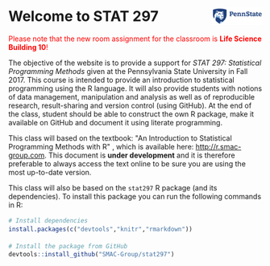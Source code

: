 
<!-- README.md is generated from README.Rmd. Please edit that file -->
<!--[![Travis-CI Build Status](https://travis-ci.org/SMAC-Group/stat297.svg?branch=master)](https://travis-ci.org/SMAC-Group/stat297)-->
Welcome to STAT 297 <a href="https://smac-group.com/"><img src="man/figures/psu2.png" align="right" style="width: 20%; height: 20%"/></a>
=========================================================================================================================================

<font color="red">Please note that the new room assignment for the classroom is **Life Science Building 10**!</font>

The objective of the website is to provide a support for *STAT 297: Statistical Programming Methods* given at the Pennsylvania State University in Fall 2017. This course is intended to provide an introduction to statistical programming using the R language. It will also provide students with notions of data management, manipulation and analysis as well as of reproducible research, result-sharing and version control (using GitHub). At the end of the class, student should be able to construct the own R package, make it available on GitHub and document it using literate programming.

This class will based on the textbook: "An Introduction to Statistical Programming Methods with R" , which is available here: <http://r.smac-group.com>. This document is **under development** and it is therefore preferable to always access the text online to be sure you are using the most up-to-date version.

This class will also be based on the `stat297` R package (and its dependencies). To install this package you can run the following commands in R:

``` r
# Install dependencies
install.packages(c("devtools","knitr","rmarkdown"))

# Install the package from GitHub
devtools::install_github("SMAC-Group/stat297")
```
